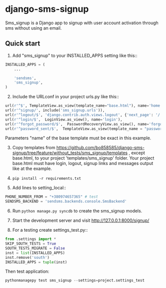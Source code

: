 django-sms-signup
=================

Sms_signup is a Django app to signup with user account
activation through sms without using an email. 

Quick start
-----------

1. Add "sms_signup" to your INSTALLED_APPS setting like this::
```python
INSTALLED_APPS = (
    ...

    'sendsms',
    'sms_signup',
)
```

2. Include the URLconf in your project urls.py like this::
```python
url(r'^$', TemplateView.as_view(template_name="base.html"), name='home'),
url(r'^signup/', include('sms_signup.urls')),
url(r'^logout/$', 'django.contrib.auth.views.logout', {'next_page': '/'}, name='logout'),
url(r'^login/$',  LoginView.as_view(), name='login'),
url(r'^forgot_password/$',  PasswordRecoveryView.as_view(), name='forgot_password'),
url(r'^password_sent/$',  TemplateView.as_view(template_name = "password_sent.html"), name='password_sent'),
```
Parameters "name" of the base template must be exact in this example.

3. Copy templates from
https://github.com/bo858585/django-sms-signup/tree/feature/without_tests/sms_signup/templates ,
except base.html, to your project 'templates/sms_signup' folder.
Your project base.html must have login, logout, signup links and messages output like at the example.
4. `pip install -r requirements.txt`

5. Add lines to setting_local:: 
```python
PHONE_NUMBER_FROM = "+380974657365" # test
SENDSMS_BACKEND = 'sendsms.backends.console.SmsBackend'
```

6. Run `python manage.py syncdb` to create the sms_signup models.

7. Start the development server and visit http://127.0.0.1:8000/signup/

8. For a testing create settings_test.py::
```python
from .settings import *
SKIP_SOUTH_TESTS = True
SOUTH_TESTS_MIGRATE = False
inst = list(INSTALLED_APPS)
inst.remove('south')
INSTALLED_APPS = tuple(inst)
```
Then test application:
```python
pythonmanagepy test sms_signup --settings=project.settings_test
```
